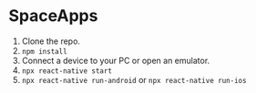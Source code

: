 # SpaceApps

1. Clone the repo.
2. `npm install`
3. Connect a device to your PC or open an emulator.
4. `npx react-native start`
5. `npx react-native run-android` or `npx react-native run-ios`
